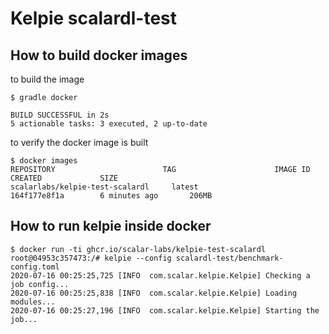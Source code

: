 # Kelpie scalardl-test

## How to build docker images

to build the image

```console
$ gradle docker

BUILD SUCCESSFUL in 2s
5 actionable tasks: 3 executed, 2 up-to-date
```

to verify the docker image is built

```console
$ docker images
REPOSITORY                        TAG                      IMAGE ID            CREATED             SIZE
scalarlabs/kelpie-test-scalardl     latest                   164f177e8f1a        6 minutes ago       206MB
```

## How to run kelpie inside docker

```console
$ docker run -ti ghcr.io/scalar-labs/kelpie-test-scalardl
root@04953c357473:/# kelpie --config scalardl-test/benchmark-config.toml
2020-07-16 00:25:25,725 [INFO  com.scalar.kelpie.Kelpie] Checking a job config...
2020-07-16 00:25:25,838 [INFO  com.scalar.kelpie.Kelpie] Loading modules...
2020-07-16 00:25:27,196 [INFO  com.scalar.kelpie.Kelpie] Starting the job...
```
